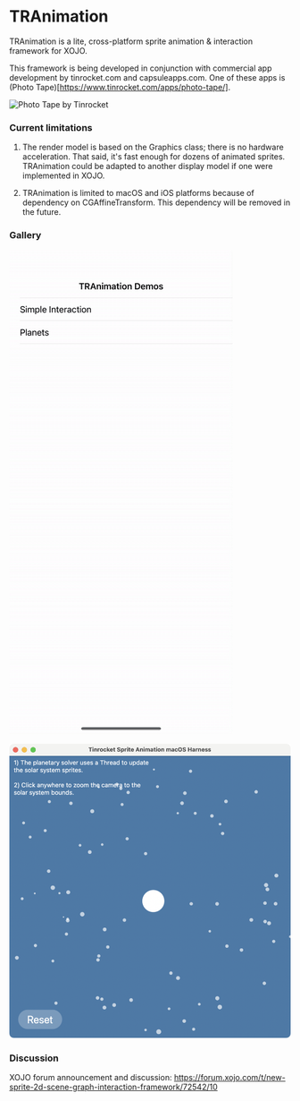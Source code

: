 # TRAnimation

TRAnimation is a lite, cross-platform sprite animation & interaction framework for XOJO.

This framework is being developed in conjunction with commercial app development by tinrocket.com and capsuleapps.com. One of these apps is (Photo Tape)[https://www.tinrocket.com/apps/photo-tape/]. 

![Photo Tape by Tinrocket](Data/RPReplay_Final1697486727.gif)

### Current limitations

1) The render model is based on the Graphics class; there is no hardware acceleration. That said, it's fast enough for dozens of animated sprites. TRAnimation could be adapted to another display model if one were implemented in XOJO.

2) TRAnimation is limited to macOS and iOS platforms because of dependency on CGAffineTransform. This dependency will be removed in the future.

### Gallery

![iOS Demo Harness](Data/Simulator_Screen_Recording_-_iPhone_14_Plus_-_2023-10-16_at_15.39.59.gif)

![macOS Demo Harness (Planets)](Data/Screenshot%202023-10-16%20at%203.51.57%20PM.png)

### Discussion

XOJO forum announcement and discussion: https://forum.xojo.com/t/new-sprite-2d-scene-graph-interaction-framework/72542/10